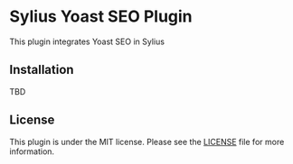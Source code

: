 # Sylius Yoast SEO Plugin

This plugin integrates Yoast SEO in Sylius

## Installation

TBD

## License

This plugin is under the MIT license.
Please see the [LICENSE](LICENSE) file for more information.
